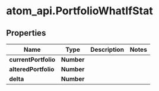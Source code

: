 # atom_api.PortfolioWhatIfStat

## Properties
Name | Type | Description | Notes
------------ | ------------- | ------------- | -------------
**currentPortfolio** | **Number** |  | 
**alteredPortfolio** | **Number** |  | 
**delta** | **Number** |  | 


